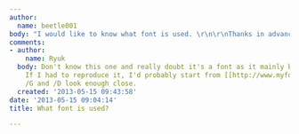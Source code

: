 ```yaml
---
author:
  name: beetle001
body: "I would like to know what font is used. \r\n\r\nThanks in advance!"
comments:
- author:
    name: Ryuk
  body: Don't know this one and really doubt it's a font as it mainly because of /W.
    If I had to reproduce it, I'd probably start from [[http://www.myfonts.com/search/futura|Futura]],
    /G and /D look enough close.
  created: '2013-05-15 09:43:58'
date: '2013-05-15 09:04:14'
title: What font is used?

---
```


